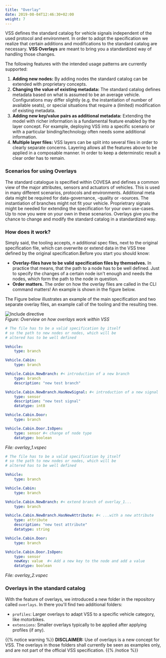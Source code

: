 ```yaml
---
title: "Overlay"
date: 2019-08-04T12:46:30+02:00
weight: 7
---
```


VSS defines the standard catalog for vehicle signals independent of the used protocol and environment.
In order to adopt the specification we realize that certain additions and modifications to the standard catalog are necessary.
**VSS Overlays** are meant to bring you a standardized way of handling those changes.

The following features with the intended usage patterns are currently supported:
1. **Adding new nodes:** By adding nodes the standard catalog can be extended with proprietary concepts.
1. **Changing the value of existing metadata:** The standard catalog defines metadata based on what is assumed to be an average vehicle. 
Configurations may differ slightly (e.g. the instantiation of number of available seats), or special situations that require a (limited) modification of existing metadata.
1. **Adding new key/value pairs as additional metadata:** 
Extending the model with richer information is a fundamental feature enabled by the layer concept.  For example, deploying VSS into a specific scenario or with a particular binding/technology often needs some additional information.
1. **Multiple layer files:** VSS layers can be split into several files in order to clearly separate concerns. Layering allows all the features above to be applied in a composable manner. In order to keep a determinstic result a clear order has to remain.

### Scenarios for using Overlays

The standard catalogue is specified within COVESA and defines a common view of the major
attributes, sensors and actuators of vehicles. This is used in many different scenarios,
protocols and environments. Additional meta data might be required for data-governance,
-quality or -sources. The instantiation of branches might not fit your vehicle.
Proprietrary signals might be needed for extending the specification for your own use-cases.
Up to now you were on your own in these scenarios. Overlays give you the chance to change
and modify the standard catalog in a standardized way.

### How does it work?

Simply said, the tooling accepts, *n* additional spec files, next to the original 
specification file, which can overwrite or extend data in the VSS tree defined by 
the original specification.Before you start you should know:
- **Overlay-files have to be valid specification files by themselves.**
  In practice that means, that the path to a node has to be well defined.
  Just to specify the changes of a certain node isn't enough and needs the
  nodes, which form the path to the node in question.
- **Order matters.** The order on how the overlay files are called in the CLI
  command matters! An example is shown in the figure below. 

The Figure below illustrates an example of the main specification and two
separate overlay files, an example call of the tooling and the resulting tree.

![Include directive](/vehicle_signal_specification/images/overlay.drawio.png)<br>
*Figure: Overview on how overlays work within VSS*

```YAML
# The file has to be a valid specification by itself
# so the path to new nodes or nodes, which will be
# altered has to be well defined

Vehicle:
    type: branch

Vehicle.Cabin:
    type: branch

Vehicle.Cabin.NewBranch: #< introduction of a new branch
    type: branch
    description: "new test branch"

Vehicle.Cabin.NewBranch.HasNewSignal: #< introduction of a new signal
    type: sensor
    description: "new test signal"
    datatype: int8

Vehicle.Cabin.Door:
    type: branch

Vehicle.Cabin.Door.IsOpen:
    type: sensor #< change of node type
    datatype: boolean
```
*File: overlay_1.vspec*

```YAML
# The file has to be a valid specification by itself
# so the path to new nodes or nodes, which will be
# altered has to be well defined

Vehicle:
    type: branch

Vehicle.Cabin:
    type: branch

Vehicle.Cabin.NewBranch: #< extend branch of overlay_1...
    type: branch

Vehicle.Cabin.NewBranch.HasNewAttribute: #< ...with a new attribute
    type: attribute
    description: "new test attribute"
    datatype: string

Vehicle.Cabin.Door:
    type: branch

Vehicle.Cabin.Door.IsOpen:
    type: sensor
    newKey: value  #< Add a new key to the node and add a value
    datatype: boolean

```
*File: overlay_2.vspec*

### Overlays in the standard catalog

With the feature of overlays, we introduced a new folder in the
repository called `overlays`. In there you'll find two additional folders:

* `profiles`: Larger overlays to adapt VSS to a specific vehicle category, like motorbikes.
* `extensions`: Smaller overlays typically to be applied after applying profiles (if any).

{{% notice warning %}}
**DISCLAIMER:** Use of overlays is a new concept for VSS.
The overlays in those folders shall currently be seen as examples only, and are not part of the official VSS specification.
{{% /notice %}}
